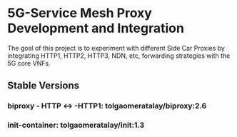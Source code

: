 # 5G-Service Mesh Proxy Development and Integration

The goal of this project is to experiment with different Side Car Proxies by integrating HTTP1, HTTP2, HTTP3, NDN, etc, forwarding strategies with the 5G core VNFs.

## Stable Versions
### biproxy - HTTP \<-\> -HTTP1: tolgaomeratalay/biproxy:2.6
### init-container: tolgaomeratalay/init:1.3
